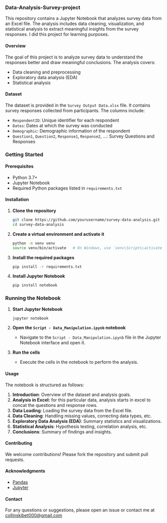 ### Data-Analysis-Survey-project

This repository contains a Jupyter Notebook that analyzes survey data from an Excel file. The analysis includes data cleaning, visualization, and statistical analysis to extract meaningful insights from the survey responses.
I did this project for learning purposes. 

#### Overview

The goal of this project is to analyze survey data to understand the responses better and draw meaningful conclusions. The analysis covers:
- Data cleaning and preprocessing
- Exploratory data analysis (EDA)
- Statistical analysis

#### Dataset

The dataset is provided in the `Survey Output Data.xlsx` file. It contains survey responses collected from participants. The columns include:
- `RespondentID`: Unique identifier for each respondent
- `Dates`: Dates at which the survey was conducted
- `Demographic`: Demographic information of the respondent
- `Question1`, `Question2`, `Response1`, `Response2`, ...: Survey Questions and Responses

### Getting Started

#### Prerequisites

- Python 3.7+
- Jupyter Notebook
- Required Python packages listed in `requirements.txt`

#### Installation

1. **Clone the repository**
    ```sh
    git clone https://github.com/yourusername/survey-data-analysis.git
    cd survey-data-analysis
    ```

2. **Create a virtual environment and activate it**
    ```sh
    python -m venv venv
    source venv/bin/activate   # On Windows, use `venv\Scripts\activate`
    ```

3. **Install the required packages**
    ```sh
    pip install -r requirements.txt
    ```

4. **Install Jupyter Notebook**
    ```sh
    pip install notebook
    ```

### Running the Notebook

1. **Start Jupyter Notebook**
    ```sh
    jupyter notebook
    ```

2. **Open the `Script - Data_Manipulation.ipynb` notebook**
    - Navigate to the `Script - Data_Manipulation.ipynb` file in the Jupyter Notebook interface and open it.

3. **Run the cells**
    - Execute the cells in the notebook to perform the analysis.

#### Usage

The notebook is structured as follows:
1. **Introduction**: Overview of the dataset and analysis goals.
2. **Analysis in Excel:** for this particular data, analysis starts in excel to concat the questions and response rows.
3. **Data Loading**: Loading the survey data from the Excel file.
4. **Data Cleaning**: Handling missing values, correcting data types, etc.
5. **Exploratory Data Analysis (EDA)**: Summary statistics and visualizations.
6. **Statistical Analysis**: Hypothesis testing, correlation analysis, etc.
7. **Conclusions**: Summary of findings and insights.

#### Contributing

We welcome contributions! Please fork the repository and submit pull requests.

#### Acknowledgments

- [Pandas](https://pandas.pydata.org/)
- [Jupyter](https://jupyter.org/)

#### Contact

For any questions or suggestions, please open an issue or contact me at collinskibet000@gmail.com
